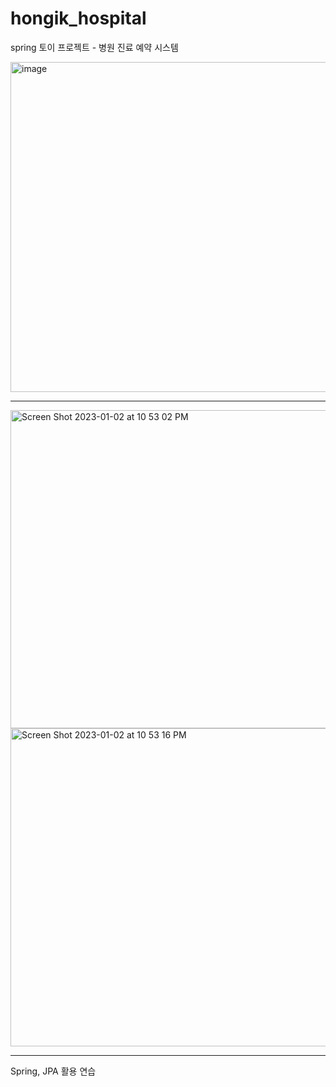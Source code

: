 # hongik_hospital
spring 토이 프로젝트 - 병원 진료 예약 시스템

<img width="528" alt="image" src="https://user-images.githubusercontent.com/77063375/210242210-edd31559-2c9f-4b38-9967-035f3d983dba.png">

---

<img width="509" alt="Screen Shot 2023-01-02 at 10 53 02 PM" src="https://user-images.githubusercontent.com/77063375/210242275-9fc541a5-cd53-4dfa-a218-755bf49717ee.png">
<img width="509" alt="Screen Shot 2023-01-02 at 10 53 16 PM" src="https://user-images.githubusercontent.com/77063375/210242284-b4e7558d-5c42-4947-8b6a-8b2b24df3e0a.png">

---
Spring, JPA 활용 연습
